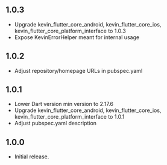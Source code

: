 ## 1.0.3

* Upgrade kevin_flutter_core_android, kevin_flutter_core_ios, kevin_flutter_core_platform_interface
  to 1.0.3
* Expose KevinErrorHelper meant for internal usage

## 1.0.2

* Adjust repository/homepage URLs in pubspec.yaml

## 1.0.1

* Lower Dart version min version to 2.17.6
* Upgrade kevin_flutter_core_android, kevin_flutter_core_ios, kevin_flutter_core_platform_interface
  to 1.0.1
* Adjust pubspec.yaml description

## 1.0.0

* Initial release.